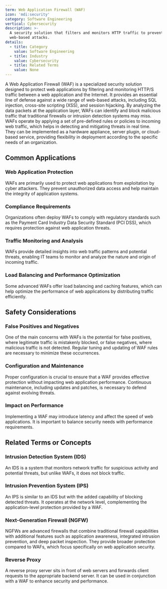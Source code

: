 ```yaml
---
term: Web Application Firewall (WAF)
icon: 'mdi:security'
category: Software Engineering
vertical: Cybersecurity
description: >-
  A security solution that filters and monitors HTTP traffic to prevent
  web-based attacks.
details:
  - title: Category
    value: Software Engineering
  - title: Industry
    value: Cybersecurity
  - title: Related Terms
    value: None
---
```

A Web Application Firewall (WAF) is a specialized security solution designed to protect web applications by filtering and monitoring HTTP/S traffic between a web application and the Internet. It provides an essential line of defense against a wide range of web-based attacks, including SQL injection, cross-site scripting (XSS), and session hijacking. By analyzing the data packets at the application layer, WAFs can identify and block malicious traffic that traditional firewalls or intrusion detection systems may miss. WAFs operate by applying a set of pre-defined rules or policies to incoming web traffic, which helps in detecting and mitigating threats in real time. They can be implemented as a hardware appliance, server plugin, or cloud-based service, providing flexibility in deployment according to the specific needs of an organization.

## Common Applications

### Web Application Protection
WAFs are primarily used to protect web applications from exploitation by cyber attackers. They prevent unauthorized data access and help maintain the integrity of application systems.

### Compliance Requirements
Organizations often deploy WAFs to comply with regulatory standards such as the Payment Card Industry Data Security Standard (PCI DSS), which requires protection against web application threats.

### Traffic Monitoring and Analysis
WAFs provide detailed insights into web traffic patterns and potential threats, enabling IT teams to monitor and analyze the nature and origin of incoming traffic.

### Load Balancing and Performance Optimization
Some advanced WAFs offer load balancing and caching features, which can help optimize the performance of web applications by distributing traffic efficiently.

## Safety Considerations

### False Positives and Negatives
One of the main concerns with WAFs is the potential for false positives, where legitimate traffic is mistakenly blocked, or false negatives, where malicious traffic is not detected. Regular tuning and updating of WAF rules are necessary to minimize these occurrences.

### Configuration and Maintenance
Proper configuration is crucial to ensure that a WAF provides effective protection without impacting web application performance. Continuous maintenance, including updates and patches, is necessary to defend against evolving threats.

### Impact on Performance
Implementing a WAF may introduce latency and affect the speed of web applications. It is important to balance security needs with performance requirements.

## Related Terms or Concepts

### Intrusion Detection System (IDS)
An IDS is a system that monitors network traffic for suspicious activity and potential threats, but unlike WAFs, it does not block traffic.

### Intrusion Prevention System (IPS)
An IPS is similar to an IDS but with the added capability of blocking detected threats. It operates at the network level, complementing the application-level protection provided by a WAF.

### Next-Generation Firewall (NGFW)
NGFWs are advanced firewalls that combine traditional firewall capabilities with additional features such as application awareness, integrated intrusion prevention, and deep packet inspection. They provide broader protection compared to WAFs, which focus specifically on web application security.

### Reverse Proxy
A reverse proxy server sits in front of web servers and forwards client requests to the appropriate backend server. It can be used in conjunction with a WAF to enhance security and performance.
